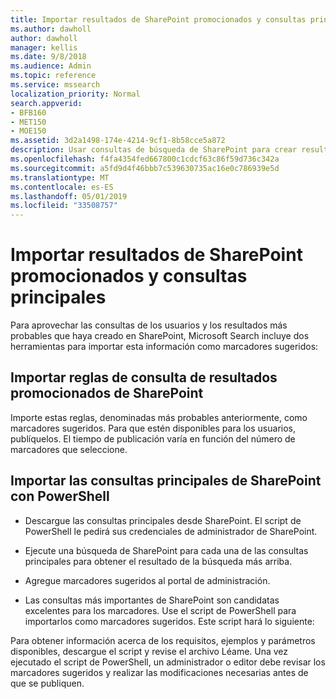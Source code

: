 ```yaml
---
title: Importar resultados de SharePoint promocionados y consultas principales
ms.author: dawholl
author: dawholl
manager: kellis
ms.date: 9/8/2018
ms.audience: Admin
ms.topic: reference
ms.service: mssearch
localization_priority: Normal
search.appverid:
- BFB160
- MET150
- MOE150
ms.assetid: 3d2a1498-174e-4214-9cf1-8b58cce5a872
description: Usar consultas de búsqueda de SharePoint para crear resultados de trabajo para Microsoft Search
ms.openlocfilehash: f4fa4354fed667800c1cdcf63c86f59d736c342a
ms.sourcegitcommit: a5fd9d4f46bbb7c539630735ac16e0c786939e5d
ms.translationtype: MT
ms.contentlocale: es-ES
ms.lasthandoff: 05/01/2019
ms.locfileid: "33508757"
---
```

# <a name="import-sharepoint-promoted-results-and-top-queries"></a>Importar resultados de SharePoint promocionados y consultas principales

Para aprovechar las consultas de los usuarios y los resultados más probables que haya creado en SharePoint, Microsoft Search incluye dos herramientas para importar esta información como marcadores sugeridos: 
  
## <a name="import-sharepoint-promoted-result-query-rules"></a>Importar reglas de consulta de resultados promocionados de SharePoint

Importe estas reglas, denominadas más probables anteriormente, como marcadores sugeridos. Para que estén disponibles para los usuarios, publíquelos. El tiempo de publicación varía en función del número de marcadores que seleccione.
  
## <a name="import-top-sharepoint-queries-using-powershell"></a>Importar las consultas principales de SharePoint con PowerShell

- Descargue las consultas principales desde SharePoint. El script de PowerShell le pedirá sus credenciales de administrador de SharePoint.
    
- Ejecute una búsqueda de SharePoint para cada una de las consultas principales para obtener el resultado de la búsqueda más arriba.
    
- Agregue marcadores sugeridos al portal de administración.
    
- Las consultas más importantes de SharePoint son candidatas excelentes para los marcadores. Use el script de PowerShell para importarlos como marcadores sugeridos. Este script hará lo siguiente:
    
Para obtener información acerca de los requisitos, ejemplos y parámetros disponibles, descargue el script y revise el archivo Léame. Una vez ejecutado el script de PowerShell, un administrador o editor debe revisar los marcadores sugeridos y realizar las modificaciones necesarias antes de que se publiquen.

  

